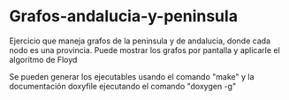 # Grafos-andalucia-y-peninsula

Ejercicio que maneja grafos de la peninsula y de andalucia, donde cada nodo es una provincia. Puede mostrar los grafos por pantalla y aplicarle el algoritmo de Floyd

Se pueden generar los ejecutables usando el comando "make" y la documentación doxyfile ejecutando el comando "doxygen -g"
